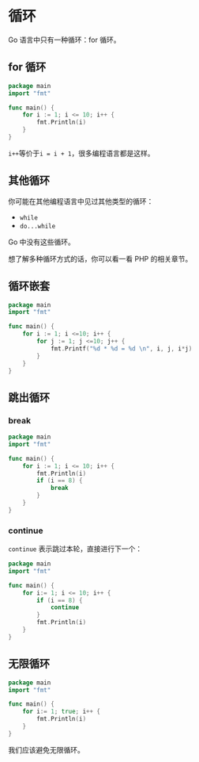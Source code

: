 # 循环

Go 语言中只有一种循环：for 循环。

## for 循环

<div class="run"></div>

```go
package main
import "fmt"

func main() {
    for i := 1; i <= 10; i++ {
        fmt.Println(i)
    }
}
```

`i++`等价于`i = i + 1`，很多编程语言都是这样。

## 其他循环

你可能在其他编程语言中见过其他类型的循环：

- `while`
- `do...while`

Go 中没有这些循环。

想了解多种循环方式的话，你可以看一看 PHP 的相关章节。

## 循环嵌套

<div class="run"></div>

```go
package main
import "fmt"

func main() {
    for i := 1; i <=10; i++ {
        for j := 1; j <=10; j++ {
            fmt.Printf("%d * %d = %d \n", i, j, i*j)
        }
    }
}
```

## 跳出循环

### break

<div class="run"></div>

```go
package main
import "fmt"

func main() {
    for i := 1; i <= 10; i++ {
        fmt.Println(i)
        if (i == 8) {
            break
        }
    }
}
```

### continue

`continue` 表示跳过本轮，直接进行下一个：

<div class="run"></div>

```go
package main
import "fmt"

func main() {
    for i:= 1; i <= 10; i++ {
        if (i == 8) {
            continue
        }
        fmt.Println(i)
    }
}
```

## 无限循环

```go
package main
import "fmt"

func main() {
    for i:= 1; true; i++ {
        fmt.Println(i)
    }
}
```

我们应该避免无限循环。
